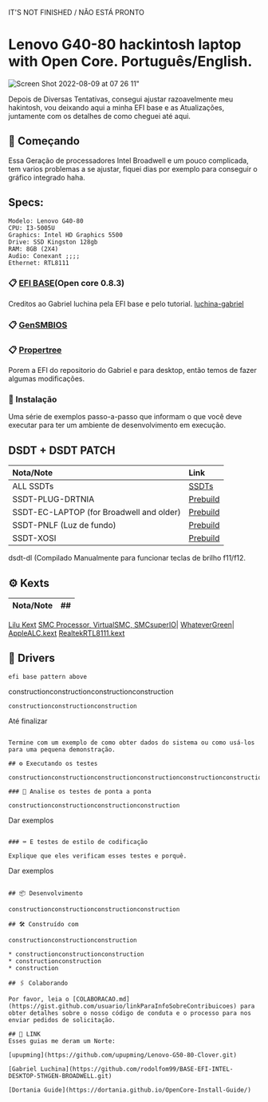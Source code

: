 IT'S NOT FINISHED / NÃO ESTÁ PRONTO
# Lenovo G40-80 hackintosh laptop with Open Core. Português/English.
![Screen Shot 2022-08-09 at 07 26 11](https://user-images.githubusercontent.com/111351901/184874734-33abe973-97cc-4b47-b708-f5dd3a31f458.png)"


Depois de Diversas Tentativas, consegui ajustar razoavelmente meu hakintosh, vou deixando aqui a minha EFI base e as Atualizações, juntamente com os detalhes de como cheguei até aqui.

## 🚀 Começando

Essa Geração de processadores Intel Broadwell e um pouco complicada, tem varios problemas a se ajustar, fiquei dias por exemplo para conseguir o gráfico integrado haha.
## Specs:
```
Modelo: Lenovo G40-80
CPU: I3-5005U 
Graphics: Intel HD Graphics 5500
Drive: SSD Kingston 128gb
RAM: 8GB (2X4)
Audio: Conexant ;;;;
Ethernet: RTL8111
```
### 📋 [EFI BASE](https://github.com/luchina-gabriel/BASE-EFI-INTEL-DESKTOP-5THGEN-BROADWELL.git)(Open core 0.8.3)
Creditos ao Gabriel luchina pela EFI base e pelo tutorial.
[luchina-gabriel](https://github.com/luchina-gabriel)

### 📋 [GenSMBIOS](https://github.com/corpnewt/GenSMBIOS)

### 📋 [Propertree](https://github.com/corpnewt/ProperTree)

Porem a EFI do repositorio do Gabriel e para desktop, então temos de fazer algumas modificações.
### 🔧 Instalação

Uma série de exemplos passo-a-passo que informam o que você deve executar para ter um ambiente de desenvolvimento em execução.

## DSDT + DSDT PATCH
Nota/Note|Link
:---|:---
ALL SSDTs |[SSDTs](https://dortania.github.io/Getting-Started-With-ACPI/ssdt-platform.html#desktop)
SSDT-PLUG-DRTNIA|[Prebuild](https://github.com/dortania/Getting-Started-With-ACPI/blob/master/extra-files/compiled/SSDT-PLUG-DRTNIA.aml)
SSDT-EC-LAPTOP (for Broadwell and older)|[Prebuild](https://github.com/dortania/Getting-Started-With-ACPI/blob/master/extra-files/compiled/SSDT-EC-LAPTOP.aml)
SSDT-PNLF (Luz de fundo)|[Prebuild](https://github.com/dortania/Getting-Started-With-ACPI/blob/master/extra-files/compiled/SSDT-PNLF.aml)
SSDT-XOSI|[Prebuild](https://dortania.github.io/Getting-Started-With-ACPI/Laptops/trackpad)
dsdt-dl (Compilado Manualmente para funcionar teclas de brilho f11/f12.
## ⚙️ Kexts
Nota/Note|##
:---|:---
[Lilu Kext](https://github.com/acidanthera/Lilu/releases)
[SMC Processor, VirtualSMC, SMCsuperIO](https://github.com/acidanthera/VirtualSMC/releases)|
[WhateverGreen](https://github.com/acidanthera/WhateverGreen/releases)|
[AppleALC.kext](https://github.com/acidanthera/AppleALC/releases)
[RealtekRTL8111.kext](https://github.com/Mieze/RTL8111_driver_for_OS_X/releases)
## 🔧 Drivers
```
efi base pattern above
```
constructionconstructionconstructionconstruction
```
constructionconstructionconstruction

```
Até finalizar
```

Termine com um exemplo de como obter dados do sistema ou como usá-los para uma pequena demonstração.

## ⚙️ Executando os testes

constructionconstructionconstructionconstructionconstructionconstructionconstruction

### 🔩 Analise os testes de ponta a ponta

constructionconstructionconstructionconstruction

```
Dar exemplos
```

### ⌨️ E testes de estilo de codificação

Explique que eles verificam esses testes e porquê.

```
Dar exemplos
```

## 📦 Desenvolvimento

constructionconstructionconstructionconstruction

## 🛠️ Construído com

constructionconstructionconstruction

* constructionconstructionconstruction
* constructionconstruction
* construction

## 🖇️ Colaborando

Por favor, leia o [COLABORACAO.md](https://gist.github.com/usuario/linkParaInfoSobreContribuicoes) para obter detalhes sobre o nosso código de conduta e o processo para nos enviar pedidos de solicitação.

## 📌 LINK 
Esses guias me deram um Norte:

[upupming](https://github.com/upupming/Lenovo-G50-80-Clover.git)

[Gabriel Luchina](https://github.com/rodolfom99/BASE-EFI-INTEL-DESKTOP-5THGEN-BROADWELL.git)

[Dortania Guide](https://dortania.github.io/OpenCore-Install-Guide/)

